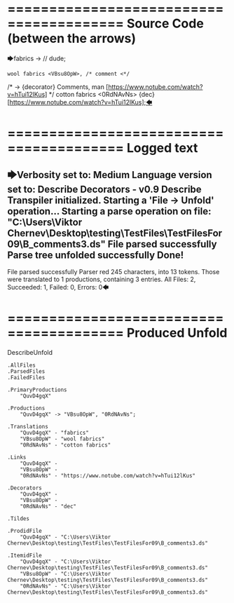 ========================================
Source Code (between the arrows)
========================================

🡆fabrics <QuvD4gqX> ->        // dude;

    wool fabrics <VBsu8OpW>, /* comment <*/
/* -> {decorator} Comments, man [https://www.notube.com/watch?v=hTui12lKus] */     cotton fabrics <0RdNAvNs> {dec} [https://www.notube.com/watch?v=hTui12lKus];🡄

========================================
Logged text
========================================

🡆Verbosity set to: Medium
Language version set to: Describe Decorators - v0.9
Describe Transpiler initialized.
Starting a 'File -> Unfold' operation...
Starting a parse operation on file: "C:\Users\Viktor Chernev\Desktop\testing\TestFiles\TestFilesFor09\B_comments3.ds"
File parsed successfully
Parse tree unfolded successfully
Done!
------------------------
File parsed successfully
Parser red 245 characters, into 13 tokens.
Those were translated to 1 productions, containing 3 entries.
All Files: 2, Succeeded: 1, Failed: 0, Errors: 0🡄

========================================
Produced Unfold
========================================

DescribeUnfold

    .AllFiles
    .ParsedFiles
    .FailedFiles

    .PrimaryProductions
        "QuvD4gqX" 

    .Productions
        "QuvD4gqX" -> "VBsu8OpW", "0RdNAvNs";

    .Translations
        "QuvD4gqX" - "fabrics"
        "VBsu8OpW" - "wool fabrics"
        "0RdNAvNs" - "cotton fabrics"

    .Links
        "QuvD4gqX" - 
        "VBsu8OpW" - 
        "0RdNAvNs" - "https://www.notube.com/watch?v=hTui12lKus"

    .Decorators
        "QuvD4gqX" - 
        "VBsu8OpW" - 
        "0RdNAvNs" - "dec"

    .Tildes

    .ProdidFile
        "QuvD4gqX" - "C:\Users\Viktor Chernev\Desktop\testing\TestFiles\TestFilesFor09\B_comments3.ds"

    .ItemidFile
        "QuvD4gqX" - "C:\Users\Viktor Chernev\Desktop\testing\TestFiles\TestFilesFor09\B_comments3.ds"
        "VBsu8OpW" - "C:\Users\Viktor Chernev\Desktop\testing\TestFiles\TestFilesFor09\B_comments3.ds"
        "0RdNAvNs" - "C:\Users\Viktor Chernev\Desktop\testing\TestFiles\TestFilesFor09\B_comments3.ds"

